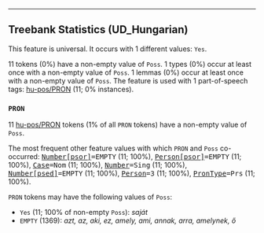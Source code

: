 

--------------------------------------------------------------------------------

## Treebank Statistics (UD_Hungarian)

This feature is universal.
It occurs with 1 different values: `Yes`.

11 tokens (0%) have a non-empty value of `Poss`.
1 types (0%) occur at least once with a non-empty value of `Poss`.
1 lemmas (0%) occur at least once with a non-empty value of `Poss`.
The feature is used with 1 part-of-speech tags: [hu-pos/PRON]() (11; 0% instances).

### `PRON`

11 [hu-pos/PRON]() tokens (1% of all `PRON` tokens) have a non-empty value of `Poss`.

The most frequent other feature values with which `PRON` and `Poss` co-occurred: <tt><a href="Number[psor].html">Number[psor]</a>=EMPTY</tt> (11; 100%), <tt><a href="Person[psor].html">Person[psor]</a>=EMPTY</tt> (11; 100%), <tt><a href="Case.html">Case</a>=Nom</tt> (11; 100%), <tt><a href="Number.html">Number</a>=Sing</tt> (11; 100%), <tt><a href="Number[psed].html">Number[psed]</a>=EMPTY</tt> (11; 100%), <tt><a href="Person.html">Person</a>=3</tt> (11; 100%), <tt><a href="PronType.html">PronType</a>=Prs</tt> (11; 100%).

`PRON` tokens may have the following values of `Poss`:

* `Yes` (11; 100% of non-empty `Poss`): <em>saját</em>
* `EMPTY` (1369): <em>azt, az, aki, ez, amely, ami, annak, arra, amelynek, ő</em>

